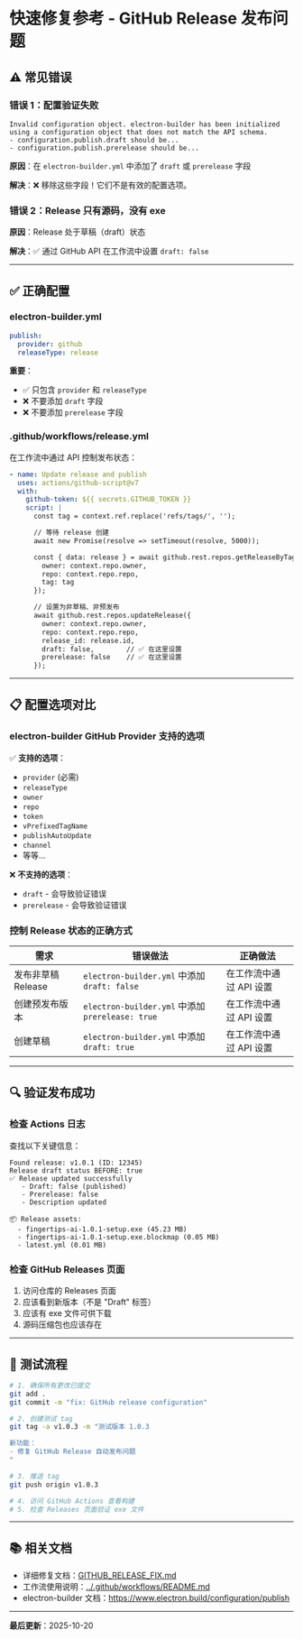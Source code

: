 # 快速修复参考 - GitHub Release 发布问题

## ⚠️ 常见错误

### 错误 1：配置验证失败

```
Invalid configuration object. electron-builder has been initialized using a configuration object that does not match the API schema.
- configuration.publish.draft should be...
- configuration.publish.prerelease should be...
```

**原因**：在 `electron-builder.yml` 中添加了 `draft` 或 `prerelease` 字段

**解决**：❌ 移除这些字段！它们不是有效的配置选项。

### 错误 2：Release 只有源码，没有 exe

**原因**：Release 处于草稿（draft）状态

**解决**：✅ 通过 GitHub API 在工作流中设置 `draft: false`

---

## ✅ 正确配置

### electron-builder.yml

```yaml
publish:
  provider: github
  releaseType: release
```

**重要**：

- ✅ 只包含 `provider` 和 `releaseType`
- ❌ 不要添加 `draft` 字段
- ❌ 不要添加 `prerelease` 字段

### .github/workflows/release.yml

在工作流中通过 API 控制发布状态：

```yaml
- name: Update release and publish
  uses: actions/github-script@v7
  with:
    github-token: ${{ secrets.GITHUB_TOKEN }}
    script: |
      const tag = context.ref.replace('refs/tags/', '');

      // 等待 release 创建
      await new Promise(resolve => setTimeout(resolve, 5000));

      const { data: release } = await github.rest.repos.getReleaseByTag({
        owner: context.repo.owner,
        repo: context.repo.repo,
        tag: tag
      });

      // 设置为非草稿、非预发布
      await github.rest.repos.updateRelease({
        owner: context.repo.owner,
        repo: context.repo.repo,
        release_id: release.id,
        draft: false,        // ✅ 在这里设置
        prerelease: false    // ✅ 在这里设置
      });
```

---

## 📋 配置选项对比

### electron-builder GitHub Provider 支持的选项

✅ **支持的选项**：

- `provider` (必需)
- `releaseType`
- `owner`
- `repo`
- `token`
- `vPrefixedTagName`
- `publishAutoUpdate`
- `channel`
- 等等...

❌ **不支持的选项**：

- `draft` - 会导致验证错误
- `prerelease` - 会导致验证错误

### 控制 Release 状态的正确方式

| 需求               | 错误做法                                         | 正确做法                |
| ------------------ | ------------------------------------------------ | ----------------------- |
| 发布非草稿 Release | `electron-builder.yml` 中添加 `draft: false`     | 在工作流中通过 API 设置 |
| 创建预发布版本     | `electron-builder.yml` 中添加 `prerelease: true` | 在工作流中通过 API 设置 |
| 创建草稿           | `electron-builder.yml` 中添加 `draft: true`      | 在工作流中通过 API 设置 |

---

## 🔍 验证发布成功

### 检查 Actions 日志

查找以下关键信息：

```
Found release: v1.0.1 (ID: 12345)
Release draft status BEFORE: true
✅ Release updated successfully
   - Draft: false (published)
   - Prerelease: false
   - Description updated

📦 Release assets:
  - fingertips-ai-1.0.1-setup.exe (45.23 MB)
  - fingertips-ai-1.0.1-setup.exe.blockmap (0.05 MB)
  - latest.yml (0.01 MB)
```

### 检查 GitHub Releases 页面

1. 访问仓库的 Releases 页面
2. 应该看到新版本（不是 "Draft" 标签）
3. 应该有 exe 文件可供下载
4. 源码压缩包也应该存在

---

## 🚀 测试流程

```bash
# 1. 确保所有更改已提交
git add .
git commit -m "fix: GitHub release configuration"

# 2. 创建测试 tag
git tag -a v1.0.3 -m "测试版本 1.0.3

新功能：
- 修复 GitHub Release 自动发布问题
"

# 3. 推送 tag
git push origin v1.0.3

# 4. 访问 GitHub Actions 查看构建
# 5. 检查 Releases 页面验证 exe 文件
```

---

## 📚 相关文档

- 详细修复文档：[GITHUB_RELEASE_FIX.md](./GITHUB_RELEASE_FIX.md)
- 工作流使用说明：[../.github/workflows/README.md](../.github/workflows/README.md)
- electron-builder 文档：https://www.electron.build/configuration/publish

---

**最后更新**：2025-10-20
